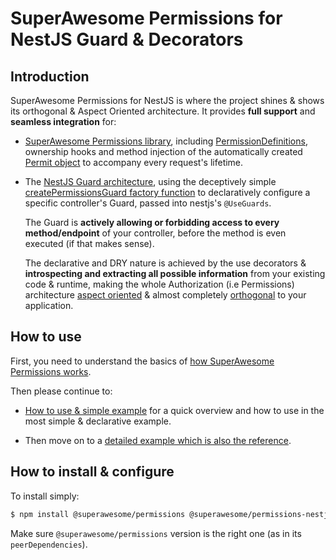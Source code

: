 # SuperAwesome Permissions for NestJS Guard & Decorators

## Introduction

SuperAwesome Permissions for NestJS is where the project shines & shows its orthogonal & Aspect Oriented architecture. It provides **full support** and **seamless integration** for: 

* [SuperAwesome Permissions library](https://permissions.docs.superawesome.com), including [PermissionDefinitions](https://permissions.docs.superawesome.com/classes/PermissionDefinition.html), ownership hooks and method injection of the automatically created [Permit object](https://permissions.docs.superawesome.com/classes/Permit.html) to accompany every request's lifetime. 
   
* The [NestJS Guard architecture](https://docs.nestjs.com/guards), using the deceptively simple [createPermissionsGuard factory function](/miscellaneous/variables.html#createPermissionsGuard) to declaratively configure a specific controller's Guard, passed into nestjs's `@UseGuards`. 
 
  The Guard is **actively allowing or forbidding access to every method/endpoint** of your controller, before the method is even executed (if that makes sense). 
  
  The declarative and DRY nature is achieved by the use decorators & **introspecting and extracting all possible information** from your existing code & runtime, making the whole Authorization (i.e Permissions) architecture [aspect oriented](https://en.wikipedia.org/wiki/Aspect-oriented_programming) & almost completely [orthogonal](https://en.wikipedia.org/wiki/Orthogonality_(programming)) to your application.  

## How to use 

First, you need to understand the basics of [how SuperAwesome Permissions works](https://permissions.docs.superawesome.com/additional-documentation/introduction-&-glossary.html). 

Then please continue to: 

- [How to use & simple example](/additional-documentation/how-to-use-simple-example.html) for a quick overview and how to use in the most simple & declarative example. 

- Then move on to a [detailed example which is also the reference](/additional-documentation/reference-&-detailed-example.html).

## How to install & configure

To install simply:

  ```bash
  $ npm install @superawesome/permissions @superawesome/permissions-nestjs --save
  ```

Make sure `@superawesome/permissions` version is the right one (as in its `peerDependencies`). 
